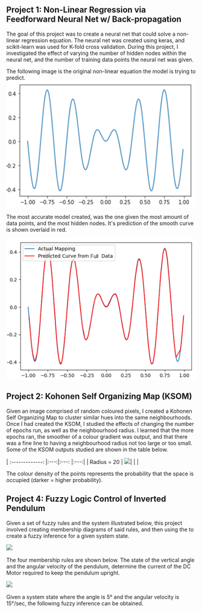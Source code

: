 ## Project 1: Non-Linear Regression via Feedforward Neural Net w/ Back-propagation
The goal of this project was to create a neural net that could solve a non-linear regression equation. The neural net was created using keras, and scikit-learn was used for K-fold cross validation. During this project, I investigated the effect of varying the number of hidden nodes within the neural net, and the number of training data points the neural net was given.

The following image is the original non-linear equation the model is trying to predict. 
![](media/NLEqn.PNG)

The most accurate model created, was the one given the most amount of data points, and the most hidden nodes. It's prediction of the smooth curve is shown overlaid in red.

![](media/model.PNG)

## Project 2: Kohonen Self Organizing Map (KSOM)

Given an image comprised of random coloured pixels, I created a Kohonen Self Organizing Map to cluster similar hues into the same neighbourhoods. Once I had created the KSOM, I studied the effects of changing the number of epochs run, as well as the neighbourhood radius. I learned that the more epochs ran, the smoother of a colour gradient was output, and that there was a fine line to having a neighbourhood radius not too large or too small. 
Some of the KSOM outputs studied are shown in the table below.



| :-------------: |:---:|:---: |:---:|
| Radius = 20 | ![](media/SegImg1.PNG)| | |


The colour density of the points represents the probability that the space is occupied (darker = higher probability).

## Project 4: Fuzzy Logic Control of Inverted Pendulum
Given a set of fuzzy rules and the system illustrated below, this project involved creating membership diagrams of said rules, and then using the to create a fuzzy inference for a given system state. 

![](media/system.PNG)

The four membership rules are shown below. The state of the vertical angle and the angular velocity of the pendulum, determine the current of the DC Motor required to keep the pendulum upright.

![](media/membership.PNG)

Given a system state where the angle is 5° and the angular velocity is 15°/sec, the following fuzzy inference can be obtained.





